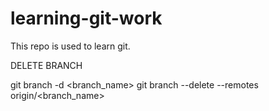 # learning-git-work

This repo is used to learn git.



DELETE BRANCH

git branch -d <branch_name> 
git branch --delete --remotes origin/<branch_name>

